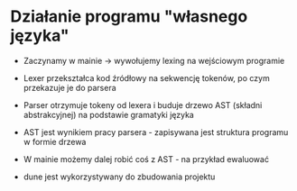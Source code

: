 # Działanie programu "własnego języka"
- Zaczynamy w mainie -> wywołujemy lexing na wejściowym programie
- Lexer przekształca kod źródłowy na sekwencję tokenów, po czym przekazuje je do parsera
- Parser otrzymuje tokeny od lexera i buduje drzewo AST (składni abstrakcyjnej) na podstawie gramatyki języka
- AST jest wynikiem pracy parsera - zapisywana jest struktura programu w formie drzewa
- W mainie możemy dalej robić coś z AST - na przykład ewaluować

- dune jest wykorzystywany do zbudowania projektu
